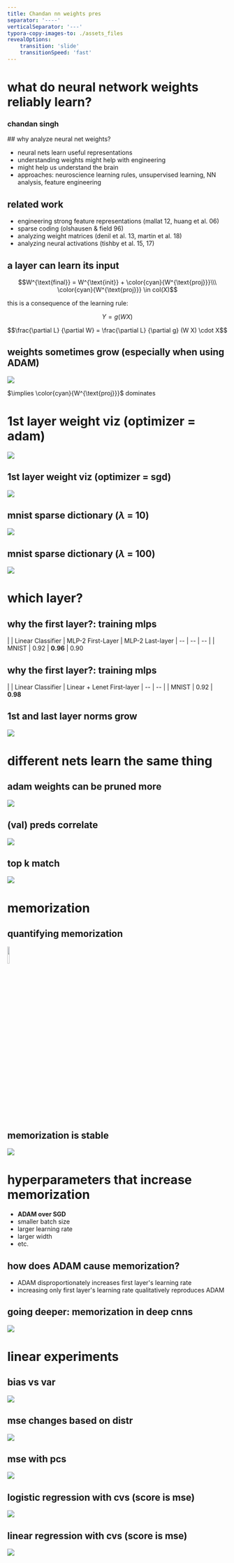 ```yaml
---
title: Chandan nn weights pres
separator: '----'
verticalSeparator: '---'
typora-copy-images-to: ./assets_files
revealOptions:
    transition: 'slide'
	transitionSpeed: 'fast'
---
```


<h1>  what do neural network weights reliably learn? </h1>
<h3> chandan singh </h3> 
## why analyze neural net weights?

- neural nets learn useful representations
- understanding weights might help with engineering
- might help us understand the brain
- approaches: neuroscience learning rules, unsupervised learning, NN analysis, feature engineering

## related work

- engineering strong feature representations (mallat 12, huang et al. 06)
- sparse coding (olshausen & field 96)
- analyzing weight matrices (denil et al. 13, martin et al. 18)
- analyzing neural activations (tishby et al. 15, 17)

## a layer can learn its input

$$W^{\text{final}} = W^{\text{init}} + \color{cyan}{W^{\text{proj}}}\\\ \color{cyan}{W^{\text{proj}}} \in col(X)$$

this is a consequence of the learning rule:

$$Y = g(W X)$$

$$\frac{\partial L} {\partial W} = \frac{\partial L} {\partial g} (W X) \cdot X$$

## weights sometimes grow (especially when using ADAM)

<img src="assets_files/frob_norm.png"  class="invert">

$\implies \color{cyan}{W^{\text{proj}}}$ dominates

# 1st layer weight viz (optimizer = adam)

<img src="assets_files/adam_lr.png"  class="invert">

## 1st layer weight viz (optimizer = sgd)

<img src="assets_files/sgd_lr.png"  class="invert">

## mnist sparse dictionary ($\lambda$ = 10)

<img src="assets_files/bases_iters=60000_alpha=10.png"  class="invert">

## mnist sparse dictionary ($\lambda$ = 100)

<img src="assets_files/bases_iters=60000_alpha=100.png"  class="invert">

# which layer?

## why the first layer?: training mlps

|    |  Linear Classifier    |  MLP-2 First-Layer    | MLP-2 Last-layer
| -- | -- | -- |
| MNIST |   0.92   |  **0.96**    | 0.90

## why the first layer?: training mlps

|    |  Linear Classifier    | Linear + Lenet First-layer
| -- | -- |
| MNIST |   0.92   | **0.98**

## 1st and last layer norms grow

<img src="assets_files/vgg11.png" class="invert">



# different nets learn the same thing

## adam weights can be pruned more

<img src="assets_files/mnist_pruning.png" class="invert">

## (val) preds correlate

<img src="assets_files/pred_corrs_val_full.png" class="invert">


## top k match

<img src="assets_files/topk.png" class="invert">

# memorization

## quantifying memorization

<img src="assets_files/coef.png" class="invert" height="10%">



## memorization is stable

<img src="assets_files/stability.png" class="invert">

# hyperparameters that increase memorization

- **ADAM over SGD**
- smaller batch size
- larger learning rate
- larger width
- etc.

## how does ADAM cause memorization?

- ADAM disproportionately increases first layer's learning rate
- increasing only first layer's learning rate qualitatively reproduces ADAM

## going deeper: memorization in deep cnns

<img src="assets_files/cnns.png" class="invert">

# linear experiments

## bias vs var

<img src="assets_files/Screen Shot 2019-07-29 at 11.51.53 AM.png" class="invert">



## mse changes based on distr

<img src="assets_files/Screen Shot 2019-07-29 at 11.53.33 AM.png" class="invert">



## mse with pcs

<img src="assets_files/Screen Shot 2019-07-29 at 11.53.41 AM.png" class="invert">



## logistic regression with cvs (score is mse)

<img src="assets_files/Screen Shot 2019-07-29 at 11.53.55 AM.png" class="invert">



## linear regression with cvs (score is mse)

<img src="assets_files/Screen Shot 2019-07-29 at 11.54.10 AM.png" class="invert">